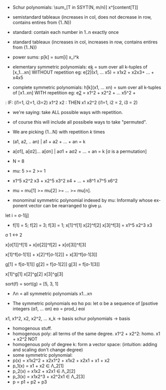 

- Schur polynomials: \sum_[T in SSYT(N, m/n)] x^[content[T]]
- semistandard tableaux (increases in col, does not decrease in row, contains entires from {1..N}) 
- standard: contain each number in 1..n exactly once
- standard tableaux (increases in col, increases in row, contains entires from {1..N}) 

- power sums: p[k] = sum[i] x_i^k
- elementary symmetric polynomials: e[k](x1,...xn) = sum over all k-tuples of [x_1...xn] WITHOUT repetition
  eg: e[2](x1, ... x5) = x1x2 + x2x3+  ... + x4x5
- complete symmetric polynomials: h[k](x1, ... xn) = sum over all k-tuples of [x1..xn] WITH repetition
  eg: e[2](x1...x5) = x1^2 + x2^2 + ... x5^2 + 



:  IF: (i1=1, i2=1, i3=2)  x1^2 x2
: THEN x1 x2^2 (i1=1, i2 = 2, i3 = 2)

- we're saying: take ALL possible ways with repetition.
- of course this will include all possibele ways to take "permuted".

- We are picking {1...N} with repetition $k$ times
- (a1, a2, .. an) | a1 + a2 + ... + an = k
- a[σ1], a[σ2]... a[σn] | aσ1 + aσ2 + ... + an = k [σ is a permutation]


- N = 8
- mu: 5 >= 2 >= 1


- x1^5 x2^2 x3 + x2^5 x3^2 x4 + ... + x8^1 x7^5 x6^2

- mu = mu[1] >= mu[2] >= ... >= mu[n].
- monominal symmetric polynomial indexed by mu: Informally whose ex-ponent vector can be rearranged to give μ.

let i = σ-1[j]

- f[1] = 5; f[2] = 3; f[3] = 1;
x[1]^f[1] x[2]^f[2] x[3]^f[3] = x1^5 x2^3 x3

σ 1 <-> 2

x[σ[1]]^f[1] + x[σ[2]]^f[2] + x[σ[3]]^f[3]

x[1]^f[σ-1[1]] + x[2]^f[σ-1[2]] + x[3]^f[σ-1[3]]

g[1] = f[σ-1[1]] 
g[2] = f[σ-1[2]] 
g[3] = f[σ-1[3]] 


x[1]^g[1] x[2]^g[2] x[3]^g[3]

sort(f) = sort(g) = [5, 3, 1]
- Λn = all symmetric polynomials x1...xn


- The symmetric polynomials eα hα pα: let α be a sequence of [psotive integers (α1, ... αn)
  eα = prod_i eαi


x1, x1^2, x2, x2^2, ... x_k -> basis
schur polynomials -> basis


- homogenous stuff.
- homogenous poly: all terms of the same degree. x1^2 + x2^2: homo. x1 + x2^2 NOT
- homogenous poly of degree k: form a vector space: (intuition: adding and scaling don't change degree)
- some symmetric polynomial:
- p(x) = x1x2^2 + x2x1^2 + x1x2 + x2x1 + x1 + x2
- p_1(x) = x1 + x2  ∈ Λ_2[1]
- p_2(x) = x1x2 + x2x1  ∈ Λ_2[2]
- p_3(x) = x1x2^3 + x2^2x1  ∈ Λ_2[3]
- p = p1 + p2 + p3
